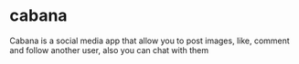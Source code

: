 # cabana
Cabana is a social media app that allow you to post images, like, comment and follow another user, also you can chat with them
